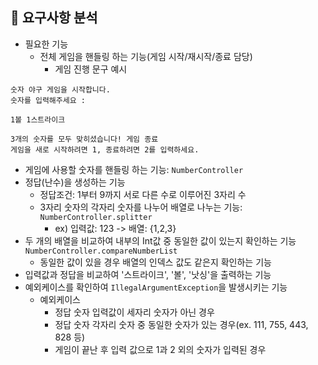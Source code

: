 ## 📖 요구사항 분석
- 필요한 기능
  - 전체 게임을 핸들링 하는 기능(게임 시작/재시작/종료 담당)
    - 게임 진행 문구 예시
```
숫자 야구 게임을 시작합니다.
숫자를 입력해주세요 :
```
```
1볼 1스트라이크
```
```
3개의 숫자를 모두 맞히셨습니다! 게임 종료
게임을 새로 시작하려면 1, 종료하려면 2를 입력하세요.
``` 
  - 게임에 사용할 숫자를 핸들링 하는 기능: `NumberController`
  - 정답(난수)을 생성하는 기능
    - 정답조건: 1부터 9까지 서로 다른 수로 이루어진 3자리 수
    - 3자리 숫자의 각자리 숫자를 나누어 배열로 나누는 기능: `NumberController.splitter`
       - ex) 입력값: 123  ->  배열: {1,2,3}
  - 두 개의 배열을 비교하여 내부의 Int값 중 동일한 값이 있는지 확인하는 기능 `NumberController.compareNumberList`
    - 동일한 값이 있을 경우 배열의 인덱스 값도 같은지 확인하는 기능
  - 입력값과 정답을 비교하여 '스트라이크', '볼', '낫싱'을 출력하는 기능
  - 예외케이스를 확인하여 `IllegalArgumentException`을 발생시키는 기능
    - 예외케이스
      - 정답 숫자 입력값이 세자리 숫자가 아닌 경우
      - 정답 숫자 각자리 숫자 중 동일한 숫자가 있는 경우(ex. 111, 755, 443, 828 등)
      - 게임이 끝난 후 입력 값으로 1과 2 외의 숫자가 입력된 경우